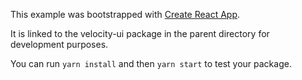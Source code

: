 This example was bootstrapped with [Create React App](https://github.com/facebook/create-react-app).

It is linked to the velocity-ui package in the parent directory for development purposes.

You can run `yarn install` and then `yarn start` to test your package.
